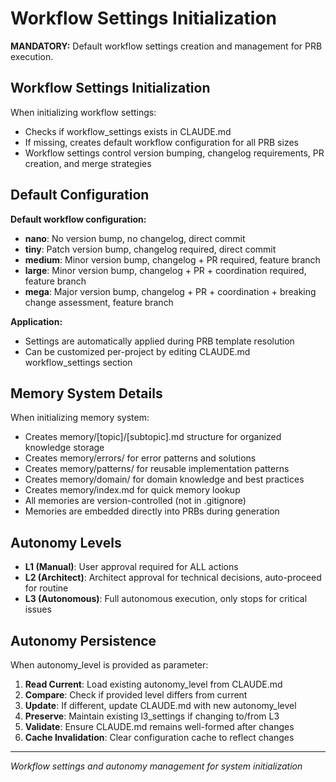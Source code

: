 # Workflow Settings Initialization

**MANDATORY:** Default workflow settings creation and management for PRB execution.

## Workflow Settings Initialization

When initializing workflow settings:
- Checks if workflow_settings exists in CLAUDE.md
- If missing, creates default workflow configuration for all PRB sizes
- Workflow settings control version bumping, changelog requirements, PR creation, and merge strategies

## Default Configuration

**Default workflow configuration:**
- **nano**: No version bump, no changelog, direct commit
- **tiny**: Patch version bump, changelog required, direct commit  
- **medium**: Minor version bump, changelog + PR required, feature branch
- **large**: Minor version bump, changelog + PR + coordination required, feature branch
- **mega**: Major version bump, changelog + PR + coordination + breaking change assessment, feature branch

**Application:**
- Settings are automatically applied during PRB template resolution
- Can be customized per-project by editing CLAUDE.md workflow_settings section

## Memory System Details

When initializing memory system:
- Creates memory/[topic]/[subtopic].md structure for organized knowledge storage
- Creates memory/errors/ for error patterns and solutions
- Creates memory/patterns/ for reusable implementation patterns
- Creates memory/domain/ for domain knowledge and best practices
- Creates memory/index.md for quick memory lookup
- All memories are version-controlled (not in .gitignore)
- Memories are embedded directly into PRBs during generation

## Autonomy Levels

- **L1 (Manual)**: User approval required for ALL actions
- **L2 (Architect)**: Architect approval for technical decisions, auto-proceed for routine
- **L3 (Autonomous)**: Full autonomous execution, only stops for critical issues

## Autonomy Persistence

When autonomy_level is provided as parameter:
1. **Read Current**: Load existing autonomy_level from CLAUDE.md
2. **Compare**: Check if provided level differs from current
3. **Update**: If different, update CLAUDE.md with new autonomy_level
4. **Preserve**: Maintain existing l3_settings if changing to/from L3
5. **Validate**: Ensure CLAUDE.md remains well-formed after changes
6. **Cache Invalidation**: Clear configuration cache to reflect changes

---

*Workflow settings and autonomy management for system initialization*